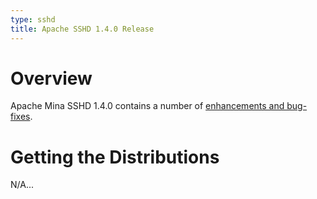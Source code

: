 ```yaml
---
type: sshd
title: Apache SSHD 1.4.0 Release
---
```


# Overview

Apache Mina SSHD 1.4.0 contains a number of [enhancements and bug-fixes](https://issues.apache.org/jira/secure/ReleaseNote.jspa?projectId=12310849&version=12338322).

# Getting the Distributions

N/A...
